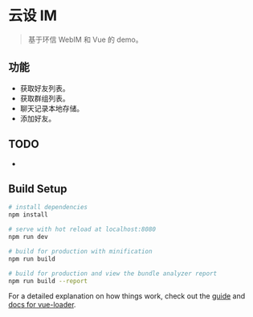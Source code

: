 # 云设 IM

> 基于环信 WebIM 和 Vue 的 demo。

## 功能

* 获取好友列表。
* 获取群组列表。
* 聊天记录本地存储。
* 添加好友。

## TODO

* 

## Build Setup

``` bash
# install dependencies
npm install

# serve with hot reload at localhost:8080
npm run dev

# build for production with minification
npm run build

# build for production and view the bundle analyzer report
npm run build --report
```

For a detailed explanation on how things work, check out the [guide](http://vuejs-templates.github.io/webpack/) and [docs for vue-loader](http://vuejs.github.io/vue-loader).

